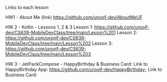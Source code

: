 Links to each lesson

HW1 - About Me (link)
https://github.com/uroojf-dev/AboutMeUF


HW 2 - Kotlin - Lessons 1, 2 & 3
Lesson 1: https://github.com/uroojf-dev/CS639-MobileDevClass/tree/main/Lesson%201
Lesson 2: https://github.com/uroojf-dev/CS639-MobileDevClass/tree/main/Lesson%202
Lesson 3: https://github.com/uroojf-dev/CS639-MobileDevClass/tree/main/Lesson%203


HW 3 - JetPackCompose - HappyBirthday & Business Card:
Link to HappyBirthday App:  https://github.com/uroojf-dev/HappyBirthday-
Link to Business Card:
